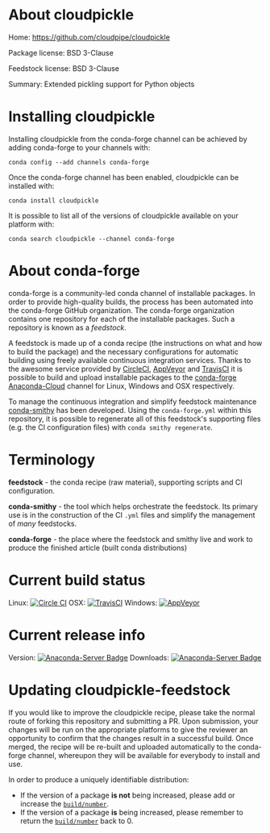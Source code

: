 About cloudpickle
=================

Home: https://github.com/cloudpipe/cloudpickle

Package license: BSD 3-Clause

Feedstock license: BSD 3-Clause

Summary: Extended pickling support for Python objects



Installing cloudpickle
======================

Installing cloudpickle from the conda-forge channel can be achieved by adding conda-forge to your channels with:

```
conda config --add channels conda-forge
```

Once the conda-forge channel has been enabled, cloudpickle can be installed with:

```
conda install cloudpickle
```

It is possible to list all of the versions of cloudpickle available on your platform with:

```
conda search cloudpickle --channel conda-forge
```


About conda-forge
=================

conda-forge is a community-led conda channel of installable packages.
In order to provide high-quality builds, the process has been automated into the
conda-forge GitHub organization. The conda-forge organization contains one repository 
for each of the installable packages. Such a repository is known as a *feedstock*.

A feedstock is made up of a conda recipe (the instructions on what and how to build
the package) and the necessary configurations for automatic building using freely
available continuous integration services. Thanks to the awesome service provided by
[CircleCI](https://circleci.com/), [AppVeyor](http://www.appveyor.com/)
and [TravisCI](https://travis-ci.org/) it is possible to build and upload installable
packages to the [conda-forge](https://anaconda.org/conda-forge)
[Anaconda-Cloud](http://docs.anaconda.org/) channel for Linux, Windows and OSX respectively.

To manage the continuous integration and simplify feedstock maintenance
[conda-smithy](http://github.com/conda-forge/conda-smithy) has been developed.
Using the ``conda-forge.yml`` within this repository, it is possible to regenerate all of
this feedstock's supporting files (e.g. the CI configuration files) with ``conda smithy regenerate``.


Terminology
===========

**feedstock** - the conda recipe (raw material), supporting scripts and CI configuration.

**conda-smithy** - the tool which helps orchestrate the feedstock.
                   Its primary use is in the construction of the CI ``.yml`` files
                   and simplify the management of *many* feedstocks.

**conda-forge** - the place where the feedstock and smithy live and work to
                  produce the finished article (built conda distributions)

Current build status
====================

Linux: [![Circle CI](https://circleci.com/gh/conda-forge/cloudpickle-feedstock.svg?style=svg)](https://circleci.com/gh/conda-forge/cloudpickle-feedstock)
OSX: [![TravisCI](https://travis-ci.org/conda-forge/cloudpickle-feedstock.svg?branch=master)](https://travis-ci.org/conda-forge/cloudpickle-feedstock) 
Windows: [![AppVeyor](https://ci.appveyor.com/api/projects/status/github/conda-forge/cloudpickle-feedstock?svg=True)](https://ci.appveyor.com/project/conda-forge/cloudpickle-feedstock/branch/master)

Current release info
====================
Version: [![Anaconda-Server Badge](https://anaconda.org/conda-forge/cloudpickle/badges/version.svg)](https://anaconda.org/conda-forge/cloudpickle)
Downloads: [![Anaconda-Server Badge](https://anaconda.org/conda-forge/cloudpickle/badges/downloads.svg)](https://anaconda.org/conda-forge/cloudpickle)


Updating cloudpickle-feedstock
==============================

If you would like to improve the cloudpickle recipe, please take the normal
route of forking this repository and submitting a PR. Upon submission, your changes will
be run on the appropriate platforms to give the reviewer an opportunity to confirm that the
changes result in a successful build. Once merged, the recipe will be re-built and uploaded
automatically to the conda-forge channel, whereupon they will be available for everybody to
install and use.

In order to produce a uniquely identifiable distribution:
 * If the version of a package **is not** being increased, please add or increase
   the [``build/number``](http://conda.pydata.org/docs/building/meta-yaml.html#build-number-and-string). 
 * If the version of a package **is** being increased, please remember to return
   the [``build/number``](http://conda.pydata.org/docs/building/meta-yaml.html#build-number-and-string)
   back to 0.
